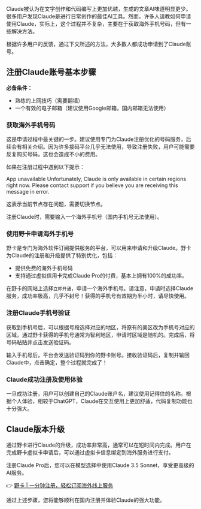 Claude被认为在文字创作和代码编写上更加优越，生成的文章AI味道明显更少。很多用户发现Claude是进行日常创作的最佳AI工具。然而，许多人请教如何申请使用Claude，实际上，这个过程并不复杂，主要在于获取海外手机号码，但有一些解决方法。

根据许多用户的反馈，通过下文所述的方法，大多数人都成功申请到了Claude账号。

## 注册Claude账号基本步骤

**必备条件：** 
- 熟练的上网技巧（需要翻墙）
- 一个有效的电子邮箱（建议使用Google邮箱，国内邮箱无法使用）

### 获取海外手机号码

这是申请过程中最关键的一步。建议使用专门为Claude注册优化的号码服务，后续会有相关介绍。因为许多接码平台几乎无法使用，导致注册失败，用户可能需要反复购买号码，这也会造成不小的费用。

如果在注册过程中遇到以下提示：


App unavailable 
Unfortunately, Claude is only available in certain regions right now. Please contact support if you believe you are receiving this message in error.


这表示当前节点存在问题，需要切换节点。

注册Claude时，需要输入一个海外手机号（国内手机号无法使用）。

### 使用野卡申请海外手机号

野卡是专门为海外软件订阅提供服务的平台，可以用来申请和升级Claude。野卡为Claude的注册和升级提供了特别优化，包括：
- 提供免费的海外手机号码
- 支持通过虚拟信用卡完成Claude Pro的付费，基本上拥有100%的成功率。

在野卡的网站上选择`立即开通`，申请一个海外手机号。请注意，申请时选择Claude服务，成功率极高，几乎不封号！获得的手机号有效期为半小时，请尽快使用。

### 注册Claude手机号验证

获取到手机号后，可以根据号段选择对应的地区，将原有的美区改为手机号对应的区域。通过野卡获得的手机号通常为智利地区，申请时区域是随机的。完成后，将号码粘贴并点击发送验证码。

输入手机号后，平台会发送验证码到你的野卡账号。接收验证码后，复制并输回Claude中，点击确定，整个过程就完成了！

### Claude成功注册及使用体验

一旦成功注册，用户可以创建自己的Claude账户名，建议使用记得住的名称。根据个人体验，相较于ChatGPT，Claude在交互使用上更加舒适，代码复制功能也十分强大。

## Claude版本升级

通过野卡进行Claude的升级，成功率非常高，通常可以在短时间内完成。用户在完成野卡虚拟卡申请后，可以通过虚拟卡信息绑定到海外服务进行支付。

注册Claude Pro后，您可以在模型选择中使用Claude 3.5 Sonnet，享受更高级的AI服务。

👉 [野卡 | 一分钟注册，轻松订阅海外线上服务](https://bit.ly/bewildcard)

通过上述步骤，您将能够顺利在国内注册并体验Claude的强大功能。